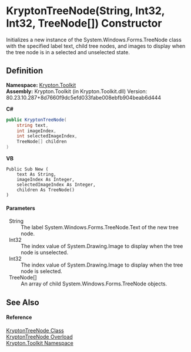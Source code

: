 # KryptonTreeNode(String, Int32, Int32, TreeNode[]) Constructor


Initializes a new instance of the System.Windows.Forms.TreeNode class with the specified label text, child tree nodes, and images to display when the tree node is in a selected and unselected state.



## Definition
**Namespace:** <a href="79d2eac2-21f4-54ff-7552-b20c33c30600.md">Krypton.Toolkit</a>  
**Assembly:** Krypton.Toolkit (in Krypton.Toolkit.dll) Version: 80.23.10.287+8d7660f9dc5efd033fabe008ebfb904beab6d444

**C#**
``` C#
public KryptonTreeNode(
	string text,
	int imageIndex,
	int selectedImageIndex,
	TreeNode[] children
)
```
**VB**
``` VB
Public Sub New ( 
	text As String,
	imageIndex As Integer,
	selectedImageIndex As Integer,
	children As TreeNode()
)
```



#### Parameters
<dl><dt>  String</dt><dd>The label System.Windows.Forms.TreeNode.Text of the new tree node.</dd><dt>  Int32</dt><dd>The index value of System.Drawing.Image to display when the tree node is unselected.</dd><dt>  Int32</dt><dd>The index value of System.Drawing.Image to display when the tree node is selected.</dd><dt>  TreeNode[]</dt><dd>An array of child System.Windows.Forms.TreeNode objects.</dd></dl>

## See Also


#### Reference
<a href="69f51b50-f1e4-c5d5-757e-665c13187ab4.md">KryptonTreeNode Class</a>  
<a href="81306898-06ee-1a88-70b6-6f42574bfed3.md">KryptonTreeNode Overload</a>  
<a href="79d2eac2-21f4-54ff-7552-b20c33c30600.md">Krypton.Toolkit Namespace</a>  
